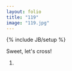 ```yaml
---
layout: folio
title: "119"
image: "119.jpg"
---
```

{% include JB/setup %}

<div class="copy">
	<p>Sweet, let's cross!</p>
</div>

<div class="choice">
	<ol>
		<li><a href=".html">

</a></li>
	</ol>
</div>